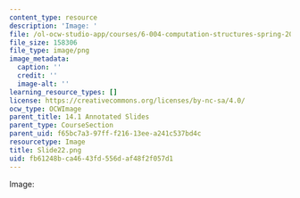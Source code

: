 ```yaml
---
content_type: resource
description: 'Image: '
file: /ol-ocw-studio-app/courses/6-004-computation-structures-spring-2017/fb61248bca4643fd556daf48f2f057d1_Slide22.png
file_size: 158306
file_type: image/png
image_metadata:
  caption: ''
  credit: ''
  image-alt: ''
learning_resource_types: []
license: https://creativecommons.org/licenses/by-nc-sa/4.0/
ocw_type: OCWImage
parent_title: 14.1 Annotated Slides
parent_type: CourseSection
parent_uid: f65bc7a3-97ff-f216-13ee-a241c537bd4c
resourcetype: Image
title: Slide22.png
uid: fb61248b-ca46-43fd-556d-af48f2f057d1
---
```

Image: 